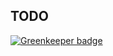 ## TODO

[![Greenkeeper badge](https://badges.greenkeeper.io/TillaTheHun0/react-vanilla-boiler.svg)](https://greenkeeper.io/)